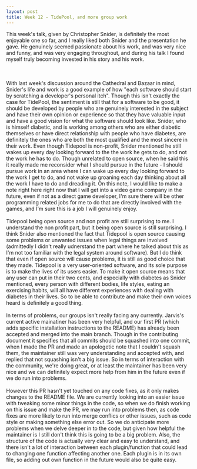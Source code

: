```yaml
---
layout: post
title: Week 12 - TidePool, and more group work
---
```


This week's talk, given by Christopher Snider, is definitely the most enjoyable one so far, and I really liked both Snider and the presentation he gave. He genuinely seemed passionate about his work, and was very nice and funny, and was very engaging throughout, and during his talk I found myself truly becoming invested in his story and his work.
<!--more-->
<br><br>
With last week's discussion around the Cathedral and Bazaar in mind, Snider's life and work is a good example of how "each software should start by scratching a developer's personal itch". Though this isn't exactly the case for TidePool, the sentiment is still that for a software to be good, it should be developed by people who are genuinely interested in the subject and have their own opinion or experience so that they have valuable input and have a good vision for what the software should look like. Snider, who is himself diabetic, and is working among others who are either diabetic themselves or have direct relationship with people who have diabetes, are definitely the ones who are both the most qualified and the most sincere in their work. Even though Tidepool is non-profit, Snider mentioned he still wakes up every day looking forward to the the work he gets to do, and not the work he has to do. Though unrelated to open source, when he said this it really made me reconsider what I should pursue in the future - I should pursue work in an area where I can wake up every day looking forward to the work I get to do, and not wake up groaning each day thinking about all the work I have to do and dreading it. On this note, I would like to make a note right here right now that I will get into a video game company in the future, even if not as a direct game developer, I'm sure there will be other programming related jobs for me to do that are directly involved with the games, and I'm sure this is a job I will genuinely enjoy.
<br><br>
Tidepool being open source and non profit are still surprising to me. I understand the non profit part, but it being open source is still surprising. I think Snider also mentioned the fact that Tidepool is open source causing some problems or unwanted issues when legal things are involved (admittedly I didn't really udnerstand the part where he talked about this as I'm not too familiar with the legal system around software). But I do think that even if open source will cause problems, it is still as good choice that they made. Tidepool is a very user-oriented software, and its sole purpose is to make the lives of its users easier. To make it open source means that any user can put in their two cents, and especially with diabetes as Snider mentioned, every person with different bodies, life styles, eating an exercising habits, will all have different experiences with dealing with diabetes in their lives. So to be able to contribute and make their own voices heard is definitely a good thing.
<br><br>
In terms of problems, our groups isn't really facing any currently. Jarvis's current active mainatiner has been very helpful, and our first PR (which adds specific installation instructions to the README) has already been accepted and merged into the main branch. Though in the contributing document it specifies that all commits should be squashed into one commit, when I made the PR and made an apologetic note that I couldn't squash them, the maintainer still was very understanding and accepted with, and replied that not squashing isn't a big issue. So in terms of interaction with the community, we're doing great, or at least the maintainer has been very nice and we can definitely expect more help from him in the future even if we do run into problems.
<br><br>
However this PR hasn't yet touched on any code fixes, as it only makes changes to the README file. We are currently looking into an easier issue with tweaking some minor things in the code, so when we do finish working on this issue and make the PR, we may run into problems then, as code fixes are more likely to run into merge conflics or other issues, such as code style or making something else error out. So we do anticipate more problems when we delve deeper in to the code, but given how helpful the maintainer is I still don't think this is going to be a big problem. Also, the structure of the code is actually very clear and easy to understand, and there isn't a lot of interaction between each plugin/function that could lead to changing one function affecting another one. Each plugin is in its own file, so adding out own function in the future would also be quite easy.